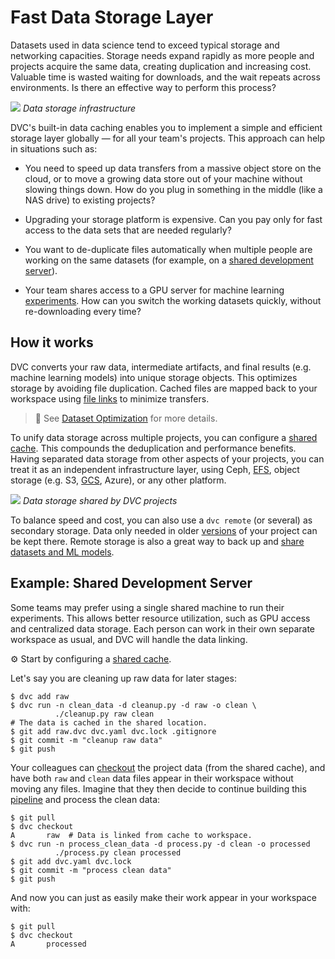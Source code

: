# Fast Data Storage Layer

Datasets used in data science tend to exceed typical storage and networking
capacities. Storage needs expand rapidly as more people and projects acquire the
same data, creating duplication and increasing cost. Valuable time is wasted
waiting for downloads, and the wait repeats across environments. Is there an
effective way to perform this process?

![](/img/storage-layers.png) _Data storage infrastructure_

DVC's built-in data <abbr>caching</abbr> enables you to implement a simple and
efficient storage layer globally — for all your team's projects. This approach
can help in situations such as:

- You need to speed up data transfers from a massive object store on the cloud,
  or to move a growing data store out of your machine without slowing things
  down. How do you plug in something in the middle (like a NAS drive) to
  existing projects?

- Upgrading your storage platform is expensive. Can you pay only for fast access
  to the data sets that are needed regularly?

- You want to de-duplicate files automatically when multiple people are working
  on the same datasets (for example, on a
  [shared development server](#example-shared-development-server)).

- Your team shares access to a GPU server for machine learning
  [experiments](/doc/user-guide/experiment-management). How can you switch the
  working datasets quickly, without re-downloading every time?

## How it works

DVC converts your raw data, intermediate artifacts, and final results (e.g.
machine learning models) into unique storage objects. This optimizes storage by
avoiding file duplication. <abbr>Cached</abbr> files are mapped back to your
<abbr>workspace</abbr> using [file links] to minimize transfers.

> 📖 See [Dataset Optimization](/doc/user-guide/large-dataset-optimization) for
> more details.

[file links]:
  /doc/user-guide/large-dataset-optimization#file-link-types-for-the-dvc-cache

To unify data storage across multiple projects, you can configure a [shared
cache]. This compounds the deduplication and performance benefits. Having
separated data storage from other aspects of your projects, you can treat it as
an independent infrastructure layer, using Ceph,
[EFS](https://aws.amazon.com/efs/), object storage (e.g. S3,
[GCS](https://cloud.google.com/storage/), Azure), or any other platform.

![](/img/shared-server.png) _Data storage shared by DVC projects_

To balance speed and cost, you can also use a `dvc remote` (or several) as
secondary storage. Data only needed in older
[versions](/doc/use-cases/versioning-data-and-model-files) of your project can
be kept there. Remote storage is also a great way to back up and
[share datasets and ML models](/doc/use-cases/sharing-data-and-model-files).

## Example: Shared Development Server

Some teams may prefer using a single shared machine to run their experiments.
This allows better resource utilization, such as GPU access and centralized data
storage. Each person can work in their own separate <abbr>workspace</abbr> as
usual, and DVC will handle the data linking.

⚙️ Start by configuring a [shared cache].

[shared cache]: /doc/user-guide/how-to/share-a-dvc-cache

Let's say you are cleaning up raw data for later stages:

```dvc
$ dvc add raw
$ dvc run -n clean_data -d cleanup.py -d raw -o clean \
          ./cleanup.py raw clean
# The data is cached in the shared location.
$ git add raw.dvc dvc.yaml dvc.lock .gitignore
$ git commit -m "cleanup raw data"
$ git push
```

Your colleagues can [checkout](/doc/command-reference/checkout) the
<abbr>project</abbr> data (from the shared <abbr>cache</abbr>), and have both
`raw` and `clean` data files appear in their workspace without moving any files.
Imagine that they then decide to continue building this
[pipeline](/doc/command-reference/dag) and process the clean data:

```dvc
$ git pull
$ dvc checkout
A       raw  # Data is linked from cache to workspace.
$ dvc run -n process_clean_data -d process.py -d clean -o processed
          ./process.py clean processed
$ git add dvc.yaml dvc.lock
$ git commit -m "process clean data"
$ git push
```

And now you can just as easily make their work appear in your workspace with:

```dvc
$ git pull
$ dvc checkout
A       processed
```
